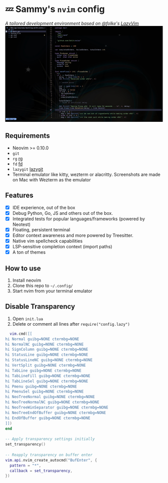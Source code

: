 # 💤 Sammy's `nvim` config

_A tailored development environment based on @folke's [LazyVim](https://github.com/lazyvim/lazyvim)_
![nvim](assets/nvim.jpg)

## Requirements

- Neovim >= 0.10.0
- `git`
- `rg` [rg](https://github.com/BurntSushi/ripgrep)
- `fd` [fd](https://github.com/sharkdp/fd)
- `lazygit` [lazygit](https://github.com/jesseduffield/lazygit)
- Terminal emulator like kitty, wezterm or alacritty. Screenshots are made on Mac with Wezterm as the emulator

## Features

- [x] IDE experience, out of the box
- [x] Debug Python, Go, JS and others out of the box.
- [x] Integrated tests for popular languages/frameworks (powered by Neotest)
- [x] Floating, persistent terminal
- [x] Editor context awareness and more powered by Treesitter.
- [x] Native vim spellcheck capabilities
- [x] LSP-sensitive completion context (import paths)
- [x] A ton of themes

## How to use

1. Install neovim
2. Clone this repo to `~/.config/`
3. Start nvim from your terminal emulator

## Disable Transparency

1. Open `init.lua`
2. Delete or comment all lines after `require("config.lazy")`

```lua
  vim.cmd([[
hi Normal guibg=NONE ctermbg=NONE
hi NormalNC guibg=NONE ctermbg=NONE
hi SignColumn guibg=NONE ctermbg=NONE
hi StatusLine guibg=NONE ctermbg=NONE
hi StatusLineNC guibg=NONE ctermbg=NONE
hi VertSplit guibg=NONE ctermbg=NONE
hi TabLine guibg=NONE ctermbg=NONE
hi TabLineFill guibg=NONE ctermbg=NONE
hi TabLineSel guibg=NONE ctermbg=NONE
hi Pmenu guibg=NONE ctermbg=NONE
hi PmenuSel guibg=NONE ctermbg=NONE
hi NeoTreeNormal guibg=NONE ctermbg=NONE
hi NeoTreeNormalNC guibg=NONE ctermbg=NONE
hi NeoTreeWinSeparator guibg=NONE ctermbg=NONE
hi NeoTreeEndOfBuffer guibg=NONE ctermbg=NONE
hi EndOfBuffer guibg=NONE ctermbg=NONE
]])
end

-- Apply transparency settings initially
set_transparency()

-- Reapply transparency on buffer enter
vim.api.nvim_create_autocmd("BufEnter", {
  pattern = "*",
  callback = set_transparency,
})

```
